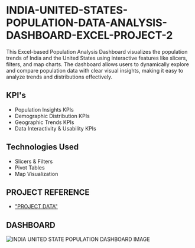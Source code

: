 # INDIA-UNITED-STATES-POPULATION-DATA-ANALYSIS-DASHBOARD-EXCEL-PROJECT-2
This Excel-based Population Analysis Dashboard visualizes the population trends of India and the United States using interactive features like slicers, filters, and map charts. The dashboard allows users to dynamically explore and compare population data with clear visual insights, making it easy to analyze trends and distributions effectively.

## KPI's
- Population Insights KPIs
- Demographic Distribution KPIs
- Geographic Trends KPIs
- Data Interactivity & Usability KPIs

## Technologies Used
- Slicers & Filters
- Pivot Tables
- Map Visualization

## PROJECT REFERENCE
- <a href="https://youtu.be/QMjFi4ZeG4I?si=opuFzLnyISkSO4b7"> "PROJECT DATA" </a>

## DASHBOARD 
![INDIA UNITED STATE POPULATION DASHBOARD IMAGE](https://github.com/user-attachments/assets/a47caa95-e9ec-4a56-9937-1de288191500)






  
